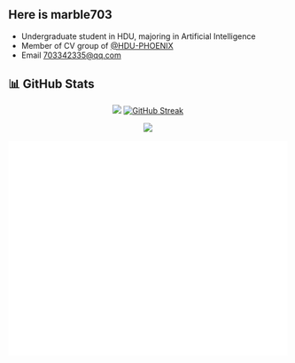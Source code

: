 #

## Here is marble703

- Undergraduate student in HDU, majoring in Artificial Intelligence  
- Member of CV group of [@HDU-PHOENIX](https://github.com/HDU-PHOENIX)  
- Email 703342335@qq.com

## 📊 GitHub Stats

<p align="center">
<img width=400 src="https://api-github-readme-stats.null-qwerty.top/api?username=marble703&show_icons=true&hide_border=true&theme=transparent" />
<a href="https://git.io/streak-stats"><img width=400 src="https://github-readme-streak-stats-seven-rho.vercel.app?user=marble703&theme=transparent&hide_border=true" alt="GitHub Streak" /></a>

</p>
<p align="center">
<img width=800 src="https://github-readme-activity-graph-dun.vercel.app/graph?username=marble703&theme=github-compact&hide_border=true&area=true" />
</p>

![github-metrics.svg](./github-metrics.svg)